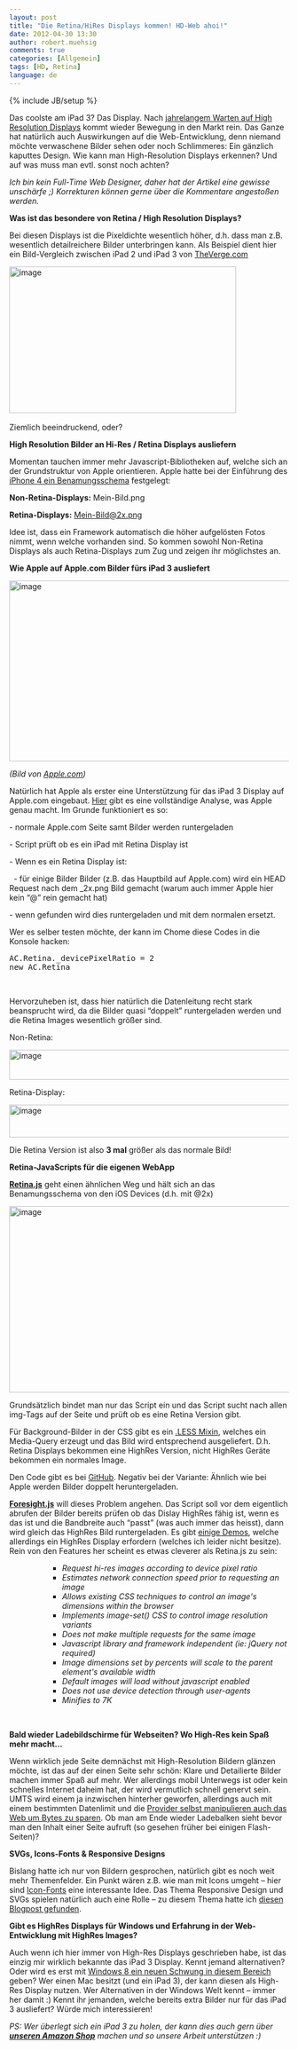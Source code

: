 ```yaml
---
layout: post
title: "Die Retina/HiRes Displays kommen! HD-Web ahoi!"
date: 2012-04-30 13:30
author: robert.muehsig
comments: true
categories: [Allgemein]
tags: [HD, Retina]
language: de
---
```

{% include JB/setup %}
<p>Das coolste am iPad 3? Das Display. Nach <a href="http://www.codinghorror.com/blog/2007/06/where-are-the-high-resolution-displays.html">jahrelangem Warten auf High Resolution Displays</a> kommt wieder Bewegung in den Markt rein. Das Ganze hat natürlich auch Auswirkungen auf die Web-Entwicklung, denn niemand möchte verwaschene Bilder sehen oder noch Schlimmeres: Ein gänzlich kaputtes Design. Wie kann man High-Resolution Displays erkennen? Und auf was muss man evtl. sonst noch achten? </p> <p><em>Ich bin kein Full-Time Web Designer, daher hat der Artikel eine gewisse unschärfe ;) Korrekturen können gerne über die Kommentare angestoßen werden. </em></p> <p><strong>Was ist das besondere von Retina / High Resolution Displays?</strong></p> <p>Bei diesen Displays ist die Pixeldichte wesentlich höher, d.h. dass man z.B. wesentlich detailreichere Bilder unterbringen kann. Als Beispiel dient hier ein Bild-Vergleich zwischen iPad 2 und iPad 3 von <a href="http://www.theverge.com/">TheVerge.com</a></p> <p><a href="{{BASE_PATH}}/assets/wp-images-de/image1521.png"><img style="background-image: none; border-bottom: 0px; border-left: 0px; padding-left: 0px; padding-right: 0px; display: inline; border-top: 0px; border-right: 0px; padding-top: 0px" title="image" border="0" alt="image" src="{{BASE_PATH}}/assets/wp-images-de/image_thumb688.png" width="409" height="264"></a>&nbsp;</p> <p>Ziemlich beeindruckend, oder?</p> <p><strong>High Resolution Bilder an Hi-Res / Retina Displays ausliefern</strong></p> <p>Momentan tauchen immer mehr Javascript-Bibliotheken auf, welche sich an der Grundstruktur von Apple orientieren. Apple hatte bei der Einführung des <a href="http://developer.apple.com/library/ios/#documentation/2DDrawing/Conceptual/DrawingPrintingiOS/SupportingHiResScreens/SupportingHiResScreens.html">iPhone 4 ein Benamungsschema</a> festgelegt:</p> <p><strong>Non-Retina-Displays:</strong> Mein-Bild.png</p> <p><strong>Retina-Displays:</strong> <a href="mailto:Mein-Bild@2x.png">Mein-Bild@2x.png</a></p> <p>Idee ist, dass ein Framework automatisch die höher aufgelösten Fotos nimmt, wenn welche vorhanden sind. So kommen sowohl Non-Retina Displays als auch Retina-Displays zum Zug und zeigen ihr möglichstes an.</p> <p><strong>Wie Apple auf Apple.com Bilder fürs iPad 3 ausliefert</strong></p> <p><a href="http://www.apple.com/"><img style="background-image: none; border-bottom: 0px; border-left: 0px; padding-left: 0px; padding-right: 0px; display: inline; border-top: 0px; border-right: 0px; padding-top: 0px" title="image" border="0" alt="image" src="{{BASE_PATH}}/assets/wp-images-de/image1522.png" width="540" height="326"></a></p> <p><em>(Bild von </em><a href="http://apple.com"><em>Apple.com</em></a><em>)</em></p> <p>Natürlich hat Apple als erster eine Unterstützung für das iPad 3 Display auf Apple.com eingebaut. <a href="http://blog.cloudfour.com/how-apple-com-will-serve-retina-images-to-new-ipads/">Hier</a> gibt es eine vollständige Analyse, was Apple genau macht. Im Grunde funktioniert es so:</p> <p>- normale Apple.com Seite samt Bilder werden runtergeladen</p> <p>- Script prüft ob es ein iPad mit Retina Display ist</p> <p>- Wenn es ein Retina Display ist:</p> <p>&nbsp; - für einige Bilder Bilder (z.B. das Hauptbild auf Apple.com) wird ein HEAD Request nach dem _2x.png Bild gemacht (warum auch immer Apple hier kein “@” rein gemacht hat)</p> <p>- wenn gefunden wird dies runtergeladen und mit dem normalen ersetzt.</p> <p>Wer es selber testen möchte, der kann im Chome diese Codes in die Konsole hacken:</p> <p> <div style="padding-bottom: 0px; margin: 0px; padding-left: 0px; padding-right: 0px; display: inline; float: none; padding-top: 0px" id="scid:812469c5-0cb0-4c63-8c15-c81123a09de7:10bebb4d-9afa-4111-a5b6-841a47b168c2" class="wlWriterEditableSmartContent"><pre name="code" class="c#">AC.Retina._devicePixelRatio = 2
new AC.Retina</pre></div></p>
<p>&nbsp;</p>
<p>Hervorzuheben ist, dass hier natürlich die Datenleitung recht stark beansprucht wird, da die Bilder quasi “doppelt” runtergeladen werden und die Retina Images wesentlich größer sind.</p>
<p>Non-Retina:</p>
<p><a href="{{BASE_PATH}}/assets/wp-images-de/image1523.png"><img style="background-image: none; border-bottom: 0px; border-left: 0px; margin: 0px; padding-left: 0px; padding-right: 0px; display: inline; border-top: 0px; border-right: 0px; padding-top: 0px" title="image" border="0" alt="image" src="{{BASE_PATH}}/assets/wp-images-de/image_thumb689.png" width="599" height="54"></a></p>
<p>Retina-Display:</p>
<p><a href="{{BASE_PATH}}/assets/wp-images-de/image1524.png"><img style="background-image: none; border-bottom: 0px; border-left: 0px; padding-left: 0px; padding-right: 0px; display: inline; border-top: 0px; border-right: 0px; padding-top: 0px" title="image" border="0" alt="image" src="{{BASE_PATH}}/assets/wp-images-de/image_thumb690.png" width="609" height="59"></a></p>


<p>Die Retina Version ist also <strong>3 mal</strong> größer als das normale Bild! </p>
<p><strong>Retina-JavaScripts für die eigenen WebApp</strong></p>
<p><strong><a href="http://retinajs.com/">Retina.js</a></strong> geht einen ähnlichen Weg und hält sich an das Benamungsschema von den iOS Devices (d.h. mit @2x) </p>
<p><a href="http://retinajs.com/"><img style="background-image: none; border-bottom: 0px; border-left: 0px; padding-left: 0px; padding-right: 0px; display: inline; border-top: 0px; border-right: 0px; padding-top: 0px" title="image" border="0" alt="image" src="{{BASE_PATH}}/assets/wp-images-de/image1525.png" width="524" height="336"></a></p>


<p>Grundsätzlich bindet man nur das Script ein und das Script sucht nach allen img-Tags auf der Seite und prüft ob es eine Retina Version gibt.</p>
<p>Für Background-Bilder in der CSS gibt es ein <a href="https://github.com/imulus/retinajs/blob/master/src/retina.less">.LESS Mixin</a>, welches ein Media-Query erzeugt und das Bild wird entsprechend ausgeliefert. D.h. Retina Displays bekommen eine HighRes Version, nicht HighRes Geräte bekommen ein normales Image. </p>
<p>Den Code gibt es bei <a href="https://github.com/imulus/retinajs">GitHub</a>. Negativ bei der Variante: Ähnlich wie bei Apple werden Bilder doppelt heruntergeladen.</p>
<p><strong><a href="https://github.com/adamdbradley/foresight.js">Foresight.js</a></strong> will dieses Problem angehen. Das Script soll vor dem eigentlich abrufen der Bilder bereits prüfen ob das Dislay HighRes fähig ist, wenn es das ist und die Bandbreite auch “passt” (was auch immer das heisst), dann wird gleich das HighRes Bild runtergeladen. Es gibt <a href="http://foresightjs.appspot.com/demos/">einige Demos</a>, welche allerdings ein HighRes Display erfordern (welches ich leider nicht besitze). Rein von den Features her scheint es etwas cleverer als Retina.js zu sein:</p>
<ul>
<ul>
<ul>
<ul>
<li><em>Request hi-res images according to device pixel ratio </em>
<li><em>Estimates network connection speed prior to requesting an image </em>
<li><em>Allows existing CSS techniques to control an image's dimensions within the browser </em>
<li><em>Implements image-set() CSS to control image resolution variants </em>
<li><em>Does not make multiple requests for the same image </em>
<li><em>Javascript library and framework independent (ie: jQuery not required) </em>
<li><em>Image dimensions set by percents will scale to the parent element's available width </em>
<li><em>Default images will load without javascript enabled </em>
<li><em>Does not use device detection through user-agents </em>
<li><em>Minifies to 7K</em></li></ul></ul></ul></ul>
<p><strong></strong>&nbsp;</p>
<p><strong>Bald wieder Ladebildschirme für Webseiten? Wo High-Res kein Spaß mehr macht…</strong></p>
<p>Wenn wirklich jede Seite demnächst mit High-Resolution Bildern glänzen möchte, ist das auf der einen Seite sehr schön: Klare und Detailierte Bilder machen immer Spaß auf mehr. Wer allerdings mobil Unterwegs ist oder kein schnelles Internet daheim hat, der wird vermutlich schnell genervt sein. UMTS wird einem ja inzwischen hinterher geworfen, allerdings auch mit einem bestimmten Datenlimit und die <a href="http://www.zdnet.de/magazin/41515603/internet-per-umts-so-faelschen-deutsche-provider-webinhalte.htm">Provider selbst manipulieren auch das Web um Bytes zu sparen</a>. Ob man am Ende wieder Ladebalken sieht bevor man den Inhalt einer Seite aufruft (so gesehen früher bei einigen Flash-Seiten)? </p>
<p><strong>SVGs, Icons-Fonts &amp; Responsive Designs</strong></p>
<p>Bislang hatte ich nur von Bildern gesprochen, natürlich gibt es noch weit mehr Themenfelder. Ein Punkt wären z.B. wie man mit Icons umgeht – hier sind <a href="{{BASE_PATH}}/2012/04/09/iconfont-font-awesome-in-asp-net-nutzen/">Icon-Fonts</a> eine interessante Idee. Das Thema Responsive Design und SVGs spielen natürlich auch eine Rolle – zu diesem Thema hatte ich <a href="http://medialoot.com/blog/high-resolution-web/">diesen Blogpost gefunden</a>.</p>
<p><strong>Gibt es HighRes Displays für Windows und Erfahrung in der Web-Entwicklung mit HighRes Images?</strong></p>
<p>Auch wenn ich hier immer von High-Res Displays geschrieben habe, ist das einzig mir wirklich bekannte das iPad 3 Display. Kennt jemand alternativen? Oder wird es erst mit <a href="http://blogs.msdn.com/b/b8/archive/2012/03/21/scaling-to-different-screens.aspx">Windows 8 ein neuen Schwung in diesem Bereich</a> geben? Wer einen Mac besitzt (und ein iPad 3), der kann diesen als High-Res Display nutzen. Wer Alternativen in der Windows Welt kennt – immer her damit :) Kennt ihr jemanden, welche bereits extra Bilder nur für das iPad 3 ausliefert? Würde mich interessieren!</p>
<p><em>PS: Wer überlegt sich ein iPad 3 zu holen, der kann dies auch gern über </em><a href="http://astore.amazon.de/codeinside-21/detail/B007IV5PI6"><em><strong>unseren Amazon Shop</strong></em></a><em> machen und so unsere Arbeit unterstützen :)</em></p>
